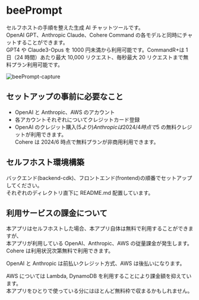 # beePrompt

セルフホストの手順を整えた生成 AI チャットツールです。  
OpenAI GPT、Anthropic Claude、Cohere Command の各モデルと同時にチャットすることができます。  
GPT4 や Claude3-Opus を 1000 円未満から利用可能です。CommandR+は 1 日（24 時間）あたり最大 10,000 リクエスト、毎秒最大 20 リクエストまで無料プラン利用可能です。

![beePrompt-capture](https://github.com/beeskynet/beePrompt/assets/24839015/c5095472-5bf8-4e98-be63-a52a2cd2587f)

## セットアップの事前に必要なこと

- OpenAI と Anthropic、AWS のアカウント
- 各アカウントそれぞれについてクレジットカード登録
- OpenAI のクレジット購入($5 より)  
  Anthropic は 2024/4 時点で$5 の無料クレジットが利用できます。  
  Cohere は 2024/6 時点で無料プランが非商用利用できます。

## セルフホスト環境構築

バックエンド(backend-cdk)、フロントエンド(frontend)の順番でセットアップしてください。  
それぞれのディレクトリ直下に README.md 配置しています。

## 利用サービスの課金について

本アプリはセルフホストした場合、本アプリ自体は無料で利用することができますが、  
本アプリが利用している OpenAI、Anthropic、AWS の従量課金が発生します。
Cohere は利用状況次第無料で利用できます。

OpenAI と Anthropic は前払いクレジット方式、AWS は後払いになります。

AWS については Lambda, DynamoDB を利用することにより課金額を抑えています。  
本アプリをひとりで使っている分にはほとんど無料枠で収まるかもしれません。
